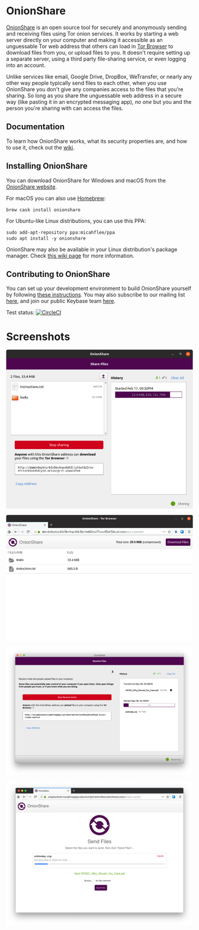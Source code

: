 # OnionShare

[OnionShare](https://onionshare.org) is an open source tool for securely and anonymously sending and receiving files using Tor onion services. It works by starting a web server directly on your computer and making it accessible as an unguessable Tor web address that others can load in [Tor Browser](https://www.torproject.org/) to download files from you, or upload files to you. It doesn't require setting up a separate server, using a third party file-sharing service, or even logging into an account.

Unlike services like email, Google Drive, DropBox, WeTransfer, or nearly any other way people typically send files to each other, when you use OnionShare you don't give any companies access to the files that you're sharing. So long as you share the unguessable web address in a secure way (like pasting it in an encrypted messaging app), _no one_ but you and the person you're sharing with can access the files.

## Documentation

To learn how OnionShare works, what its security properties are, and how to use it, check out the [wiki](https://github.com/micahflee/onionshare/wiki).

## Installing OnionShare

You can download OnionShare for Windows and macOS from the [OnionShare website](https://onionshare.org).

For macOS you can also use [Homebrew](https://brew.sh/):

```
brew cask install onionshare
```

For Ubuntu-like Linux distributions, you can use this PPA:

```
sudo add-apt-repository ppa:micahflee/ppa
sudo apt install -y onionshare
```

OnionShare may also be available in your Linux distribution's package manager. Check [this wiki page](https://github.com/micahflee/onionshare/wiki/How-Do-I-Install-Onionshare) for more information.

## Contributing to OnionShare

You can set up your development environment to build OnionShare yourself by following [these instructions](/BUILD.md). You may also subscribe to our mailing list [here](https://lists.riseup.net/www/info/onionshare-dev), and join our public Keybase team [here](https://keybase.io/team/onionshare).

Test status: [![CircleCI](https://circleci.com/gh/micahflee/onionshare.svg?style=svg)](https://circleci.com/gh/micahflee/onionshare)

# Screenshots

![Share mode OnionShare](/screenshots/onionshare-share-server.png)

![Share mode Tor Browser](/screenshots/onionshare-share-client.png)

![Receive mode OnionShare](/screenshots/onionshare-receive-server.png)

![Receive mode Tor Browser](/screenshots/onionshare-receive-client.png)
